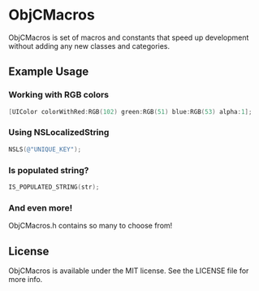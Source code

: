 # ObjCMacros

ObjCMacros is set of macros and constants that speed up development without adding any new classes and categories.

## Example Usage

### Working with RGB colors

```objective-c
[UIColor colorWithRed:RGB(102) green:RGB(51) blue:RGB(53) alpha:1];
```

### Using NSLocalizedString

```objective-c
NSLS(@"UNIQUE_KEY");
```

### Is populated string?

```objective-c
IS_POPULATED_STRING(str);
```

### And even more!

ObjCMacros.h contains so many to choose from!

## License

ObjCMacros is available under the MIT license. See the LICENSE file for more info.
